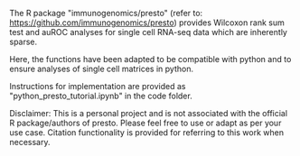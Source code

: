 The R package "immunogenomics/presto" (refer to: https://github.com/immunogenomics/presto) provides Wilcoxon rank sum test and auROC analyses for single cell RNA-seq data which are inherently sparse.

Here, the functions have been adapted to be compatible with python and to ensure analyses of single cell matrices in python. 

Instructions for implementation are provided as "python_presto_tutorial.ipynb" in the code folder.

Disclaimer:
This is a personal project and is not associated with the official R package/authors of presto. Please feel free to use or adapt as per your use case. Citation functionality is provided for referring to this work when necessary. 



